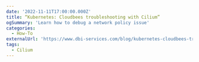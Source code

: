 ```yaml
---
date: '2022-11-11T17:00:00.000Z'
title: “Kubernetes: Cloudbees troubleshooting with Cilium”
ogSummary: 'Learn how to debug a network policy issue'
categories:
  - How-To
externalUrl: 'https://www.dbi-services.com/blog/kubernetes-cloudbees-troubleshooting-with-cilium/'
tags:
  - Cilium
---
```

